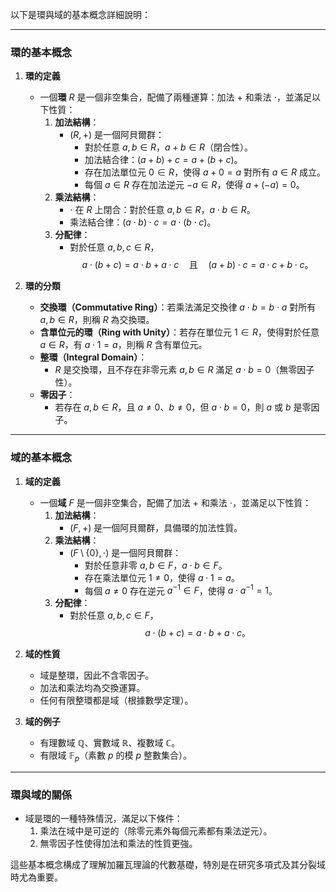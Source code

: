 以下是環與域的基本概念詳細說明：

---

### **環的基本概念**

1. **環的定義**  
   - 一個**環** $R$ 是一個非空集合，配備了兩種運算：加法 $+$ 和乘法 $\cdot$，並滿足以下性質：
     1. **加法結構**：  
        - $(R, +)$ 是一個阿貝爾群：
          - 對於任意 $a, b \in R$，$a + b \in R$（閉合性）。
          - 加法結合律：$(a + b) + c = a + (b + c)$。
          - 存在加法單位元 $0 \in R$，使得 $a + 0 = a$ 對所有 $a \in R$ 成立。
          - 每個 $a \in R$ 存在加法逆元 $-a \in R$，使得 $a + (-a) = 0$。
     2. **乘法結構**：  
        - $\cdot$ 在 $R$ 上閉合：對於任意 $a, b \in R$，$a \cdot b \in R$。
        - 乘法結合律：$(a \cdot b) \cdot c = a \cdot (b \cdot c)$。
     3. **分配律**：  
        - 對於任意 $a, b, c \in R$，
          $$
          a \cdot (b + c) = a \cdot b + a \cdot c \quad \text{且} \quad (a + b) \cdot c = a \cdot c + b \cdot c。
          $$

2. **環的分類**  
   - **交換環（Commutative Ring）**：若乘法滿足交換律 $a \cdot b = b \cdot a$ 對所有 $a, b \in R$，則稱 $R$ 為交換環。
   - **含單位元的環（Ring with Unity）**：若存在單位元 $1 \in R$，使得對於任意 $a \in R$，有 $a \cdot 1 = a$，則稱 $R$ 含有單位元。
   - **整環（Integral Domain）**：
     - $R$ 是交換環，且不存在非零元素 $a, b \in R$ 滿足 $a \cdot b = 0$（無零因子性）。
   - **零因子**：
     - 若存在 $a, b \in R$，且 $a \neq 0$、$b \neq 0$，但 $a \cdot b = 0$，則 $a$ 或 $b$ 是零因子。

---

### **域的基本概念**

1. **域的定義**  
   - 一個**域** $F$ 是一個非空集合，配備了加法 $+$ 和乘法 $\cdot$，並滿足以下性質：
     1. **加法結構**：  
        - $(F, +)$ 是一個阿貝爾群，具備環的加法性質。
     2. **乘法結構**：  
        - $(F \setminus \{0\}, \cdot)$ 是一個阿貝爾群：
          - 對於任意非零 $a, b \in F$，$a \cdot b \in F$。
          - 存在乘法單位元 $1 \neq 0$，使得 $a \cdot 1 = a$。
          - 每個 $a \neq 0$ 存在逆元 $a^{-1} \in F$，使得 $a \cdot a^{-1} = 1$。
     3. **分配律**：  
        - 對於任意 $a, b, c \in F$，
          $$
          a \cdot (b + c) = a \cdot b + a \cdot c。
          $$

2. **域的性質**  
   - 域是整環，因此不含零因子。
   - 加法和乘法均為交換運算。
   - 任何有限整環都是域（根據數學定理）。

3. **域的例子**  
   - 有理數域 $\mathbb{Q}$、實數域 $\mathbb{R}$、複數域 $\mathbb{C}$。
   - 有限域 $\mathbb{F}_p$（素數 $p$ 的模 $p$ 整數集合）。

---

### **環與域的關係**
- 域是環的一種特殊情況，滿足以下條件：
  1. 乘法在域中是可逆的（除零元素外每個元素都有乘法逆元）。
  2. 無零因子性使得加法和乘法的性質更強。

這些基本概念構成了理解加羅瓦理論的代數基礎，特別是在研究多項式及其分裂域時尤為重要。
